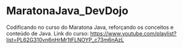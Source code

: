 # MaratonaJava_DevDojo
Codificando no curso do Maratona Java, reforçando os conceitos e conteúdo de Java.
Link do curso: https://www.youtube.com/playlist?list=PL62G310vn6nHrMr1tFLNOYP_c73m6nAzL
